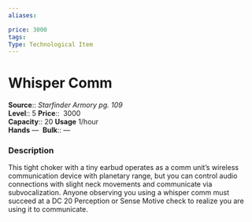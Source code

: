 ```yaml
---
aliases: 

price: 3000
tags: 
Type: Technological Item
---
```


# Whisper Comm

**Source**:: _Starfinder Armory pg. 109_  
**Level**:: 5
**Price**::  3000  
**Capacity**:: 20 **Usage** 1/hour  
**Hands** — 
**Bulk**:: —

### Description

This tight choker with a tiny earbud operates as a comm unit’s wireless communication device with planetary range, but you can control audio connections with slight neck movements and communicate via subvocalization. Anyone observing you using a whisper comm must succeed at a DC 20 Perception or Sense Motive check to realize you are using it to communicate.
